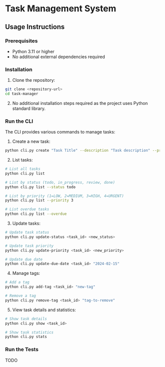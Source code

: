 # Task Management System

## Usage Instructions
### Prerequisites
- Python 3.11 or higher
- No additional external dependencies required

### Installation
1. Clone the repository:
```bash
git clone <repository-url>
cd task-manager
```

2. No additional installation steps required as the project uses Python standard library.

### Run the CLI

The CLI provides various commands to manage tasks:

1. Create a new task:
```bash
python cli.py create "Task Title" --description "Task description" --priority 2 --due "2024-01-31" --tags "tag1,tag2"
```

2. List tasks:
```bash
# List all tasks
python cli.py list

# List by status (todo, in_progress, review, done)
python cli.py list --status todo

# List by priority (1=LOW, 2=MEDIUM, 3=HIGH, 4=URGENT)
python cli.py list --priority 3

# List overdue tasks
python cli.py list --overdue
```

3. Update tasks:
```bash
# Update task status
python cli.py update-status <task_id> <new_status>

# Update task priority
python cli.py update-priority <task_id> <new_priority>

# Update due date
python cli.py update-due-date <task_id> "2024-02-15"
```

4. Manage tags:
```bash
# Add a tag
python cli.py add-tag <task_id> "new-tag"

# Remove a tag
python cli.py remove-tag <task_id> "tag-to-remove"
```

5. View task details and statistics:
```bash
# Show task details
python cli.py show <task_id>

# Show task statistics
python cli.py stats
```

### Run the Tests

TODO
